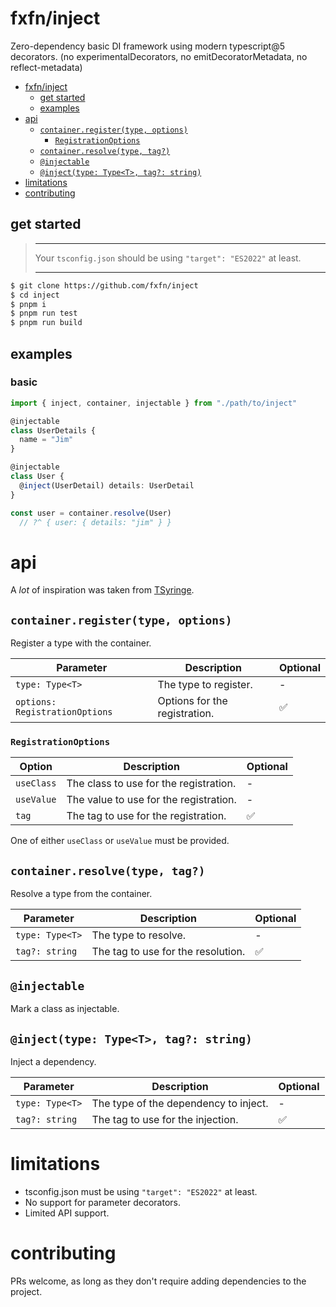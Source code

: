 # fxfn/inject

Zero-dependency basic DI framework using modern typescript@5 decorators. (no experimentalDecorators, no emitDecoratorMetadata, no reflect-metadata)

- [fxfn/inject](#fxfninject)
  - [get started](#get-started)
  - [examples](#examples)
- [api](#api)
  - [`container.register(type, options)`](#containerregistertype-options)
    - [`RegistrationOptions`](#registrationoptions)
  - [`container.resolve(type, tag?)`](#containerresolvetype-tag)
  - [`@injectable`](#injectable)
  - [`@inject(type: Type<T>, tag?: string)`](#injecttype-typet-tag-string)
- [limitations](#limitations)
- [contributing](#contributing)

## get started

> *******************************************************************
> Your `tsconfig.json` should be using `"target": "ES2022"` at least.
> *******************************************************************

```bash
$ git clone https://github.com/fxfn/inject
$ cd inject
$ pnpm i
$ pnpm run test
$ pnpm run build
```

## examples

### basic

```ts
import { inject, container, injectable } from "./path/to/inject"

@injectable
class UserDetails {
  name = "Jim"
}

@injectable
class User {
  @inject(UserDetail) details: UserDetail
}

const user = container.resolve(User)
  // ?^ { user: { details: "jim" } }
```

# api

A *lot* of inspiration was taken from [TSyringe](https://github.com/microsoft/tsyringe).

## `container.register(type, options)`

Register a type with the container.

| Parameter | Description | Optional |
| --------- | ----------- | -------- |
| `type: Type<T>` | The type to register. | - |
| `options: RegistrationOptions` | Options for the registration. | ✅ |

### `RegistrationOptions`

| Option | Description | Optional |
| ------ | ----------- | -------- |
| `useClass` | The class to use for the registration. | - |
| `useValue` | The value to use for the registration. | - |
| `tag` | The tag to use for the registration. | ✅ |

One of either `useClass` or `useValue` must be provided.

## `container.resolve(type, tag?)`

Resolve a type from the container.

| Parameter | Description | Optional |
| --------- | ----------- | -------- |
| `type: Type<T>` | The type to resolve. | - |
| `tag?: string` | The tag to use for the resolution. | ✅ |

## `@injectable`

Mark a class as injectable.

## `@inject(type: Type<T>, tag?: string)`

Inject a dependency.

| Parameter | Description | Optional |
| --------- | ----------- | -------- |
| `type: Type<T>` | The type of the dependency to inject. | - |
| `tag?: string` | The tag to use for the injection. | ✅ |


# limitations

- tsconfig.json must be using `"target": "ES2022"` at least.
- No support for parameter decorators.
- Limited API support.

# contributing

PRs welcome, as long as they don't require adding dependencies to the project.